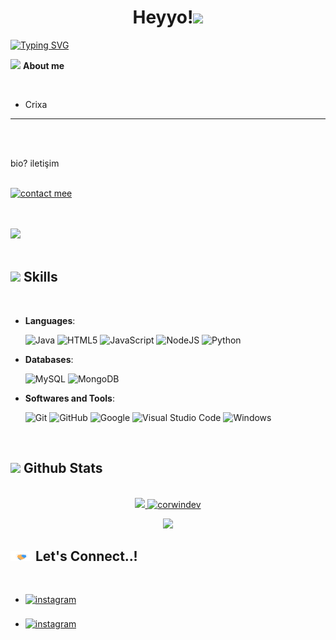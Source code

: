 <h1 align="center"><b>Heyyo!</b><img src="https://media.giphy.com/media/hvRJCLFzcasrR4ia7z/giphy.gif" width="35"></h1>

[![Typing SVG](https://readme-typing-svg.demolab.com?font=Lexend&weight=900&size=50&pause=1000&center=true&multiline=true&random=false&width=435&lines=crixa;full-stack+developer)](https://git.io/typing-svg)

 <img src = "https://cdn.discordapp.com/emojis/1057946941150986260.gif" width=50px> **About me**

<br>


- Crixa
---
<br><br>

bio? iletişim<a href="#contact"></a>
<br><br>

[<a href="https://discord.com/channels/@me/780345184084033547"> <img src="https://discord.c99.nl/widget/theme-2/780345184084033547.png" alt="contact mee">](https://discord.c99.nl/widget/theme-3/780345184084033547.png)

<br><br>
<img src="https://user-images.githubusercontent.com/73097560/115834477-dbab4500-a447-11eb-908a-139a6edaec5c.gif"><br><br>

## <img src="https://media2.giphy.com/media/QssGEmpkyEOhBCb7e1/giphy.gif?cid=ecf05e47a0n3gi1bfqntqmob8g9aid1oyj2wr3ds3mg700bl&rid=giphy.gif" width ="25"><b> Skills</b>
<br>

<p align="center">

- **Languages**:
    
    ![Java](https://img.shields.io/badge/java-%23ED8B00.svg?style=for-the-badge&logo=java&logoColor=white)
    ![HTML5](https://img.shields.io/badge/HTML5%20-%23E34F26.svg?style=for-the-badge&logo=html5&logoColor=white)
    ![JavaScript](https://img.shields.io/badge/JavaScript%20-%23F7DF1E.svg?style=for-the-badge&logo=javascript&logoColor=black)
    ![NodeJS](https://img.shields.io/badge/node.js-6DA55F?style=for-the-badge&logo=node.js&logoColor=white)
    ![Python](https://img.shields.io/badge/python-3670A0?style=for-the-badge&logo=python&logoColor=ffdd54)

- **Databases**:

    ![MySQL](https://img.shields.io/badge/mysql-%2300f.svg?style=for-the-badge&logo=mysql&logoColor=white)
    ![MongoDB](https://img.shields.io/badge/MongoDB-%234ea94b.svg?style=for-the-badge&logo=mongodb&logoColor=white)

- **Softwares and Tools**:
    
    ![Git](https://img.shields.io/badge/git-%23F05033.svg?style=for-the-badge&logo=git&logoColor=white)
    ![GitHub](https://img.shields.io/badge/github-%23121011.svg?style=for-the-badge&logo=github&logoColor=white)
    ![Google](https://img.shields.io/badge/google-%234285F4.svg?style=for-the-badge&logo=google&logoColor=white)
    ![Visual Studio Code](https://img.shields.io/badge/Visual%20Studio%20Code-0078d7.svg?style=for-the-badge&logo=visual-studio-code&logoColor=white)
    ![Windows](https://img.shields.io/badge/Windows-FDFDFD?style=for-the-badge&logo=windows&logoColor=black) 

<br>

</p>

## <img src="https://media.giphy.com/media/iY8CRBdQXODJSCERIr/giphy.gif" width="35"><b> Github Stats </b>
<br>

<div align="center">

<a href="https://github.com/corwindev/">
  <img src="https://github-readme-stats.vercel.app/api?username=cr1xa&include_all_commits=true&count_private=true&show_icons=true&line_height=20&title_color=7A7ADB&icon_color=2234AE&text_color=D3D3D3&bg_color=0,000000,130F40" width="450"/>
  <img src="https://github-readme-stats.vercel.app/api/top-langs?username=cr1xa&show_icons=true&locale=en&layout=compact&line_height=20&title_color=7A7ADB&icon_color=2234AE&text_color=D3D3D3&bg_color=0,000000,130F40" width="375"  alt="corwindev"/>

![](https://komarev.com/ghpvc/?username=cr1xa&label=PROFILE+VIEWS)
</a>
</div>


## <img src="https://github.com/0xAbdulKhalid/0xAbdulKhalid/raw/main/assets/mdImages/handshake.gif" width ="35"><b> Let's Connect..!</b>
<br>
<div align='left' id="contact">
<ul>

<li>
<a href="https://instagram.com/CorwinDev" target="_blank">
<img src="https://img.shields.io/badge/instagram:CorwinDev-%2300acee.svg?color=405DE6&style=for-the-badge&logo=instagram&logoColor=white" alt=instagram style="margin-bottom: 5px;"/>
</a>
</li>
<br>
<li>
<a href="https://www.linkedin.com/in/corwindev/" target="_blank">
<img src="https://img.shields.io/badge/linkedin:CorwinDev-%2300acee.svg?color=405DE6&style=for-the-badge&logo=instagram&logoColor=white" alt=instagram style="margin-bottom: 5px;"/>
</a>
</li>
</ul>
</div>
